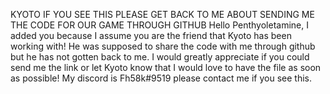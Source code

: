 KYOTO IF YOU SEE THIS PLEASE GET BACK TO ME ABOUT SENDING ME THE CODE FOR OUR GAME THROUGH GITHUB
Hello Penthyoletamine, I added you because I assume you are the friend that Kyoto has been working with! He was supposed to share the code with me through github but he has not gotten back to me. I would greatly appreciate if you could send me the link or let Kyoto know that I would love to have the file as soon as possible! My discord is Fh58k#9519 please contact me if you see this.

